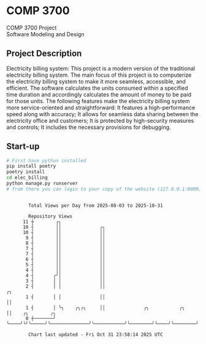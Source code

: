# COMP 3700
COMP 3700 Project  
Software Modeling and Design
## Project Description
Electricity billing system: This project is a modern version of the traditional electricity billing system. The main focus of this project is to computerize the electricity billing system to make it more seamless, accessible, and efficient. The software calculates the units consumed within a specified time duration and accordingly calculates the amount of money to be paid for those units. The following features make the electricity billing system more service-oriented and straightforward: It features a high-performance speed along with accuracy; It allows for seamless data sharing between the electricity office and customers; It is protected by high-security measures and controls; It includes the necessary provisions for debugging.

## Start-up
```bash
# First have python installed
pip install poetry
poetry install
cd elec_billing
python manage.py runserver
# from there you can login to your copy of the website (127.0.0.1:8000), default creds are admin/admin
```

```

        Total Views per Day from 2025-08-03 to 2025-10-31

        Repository Views
      11 ┼        ╭╮
      10 ┤        ││              ╭╮
      10 ┤        ││              ││
       9 ┤        ││              ││
       8 ┤        ││              ││
       7 ┤        ││              ││
       7 ┤        ││              ││
       6 ┤        ││              ││
       5 ┤        ││              ││
       4 ┤        ││              ││
       4 ┤       ╭╯│              ││
       3 ┤       │ │              ││
       2 ┤       │ │              ││                                     ╭╮
       1 ┤       │ │              ││                                     ││
       1 ┤       │ ╰╮    ╭╮╭╮     ││              ╭╮           ╭╮        ││    ╭╮        ╭╮
       0 ┼───────╯  ╰────╯╰╯╰─────╯╰──────────────╯╰───────────╯╰────────╯╰────╯╰────────╯╰────────

        Chart last updated - Fri Oct 31 23:58:14 2025 UTC
        
```
